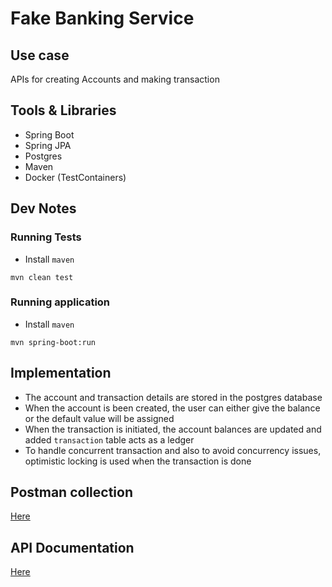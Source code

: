 # Fake Banking Service

## Use case
APIs for creating Accounts and making transaction

## Tools & Libraries
- Spring Boot
- Spring JPA
- Postgres  
- Maven
- Docker (TestContainers)


## Dev Notes

### Running Tests
* Install `maven`
```java_holder_method_tree
mvn clean test
```
### Running application
* Install `maven`
```java_holder_method_tree
mvn spring-boot:run
```
## Implementation
* The account and transaction details are stored in the postgres database
* When the account is been created, the user can either give the balance or the default value will be assigned
* When the transaction is initiated, the account balances are updated and added `transaction` table acts as a ledger
* To handle concurrent transaction and also to avoid concurrency issues, optimistic locking is used when the transaction is done

## Postman collection
[Here](https://www.getpostman.com/collections/80d462edf3efff477616)

## API Documentation
[Here](http://localhost:8080/swagger-ui.html)
